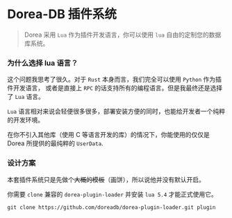 # Dorea-DB 插件系统

> Dorea 采用 `Lua` 作为插件开发语言，你可以使用 `lua` 自由的定制您的数据库系统。

### 为什么选择 lua 语言？

这个问题我思考了很久。对于 `Rust` 本身而言，我们完全可以使用 `Python` 作为插件开发语言，
或者是直接上 `RPC` 的话支持所有的编程语言。但是我最终还是选择了 `Lua` 语言。

`Lua` 语言相对来说会轻便很多很多，部署安装方便的同时，也能给开发者一个纯粹的开发环境。

在你不引入其他库（使用 C 等语言开发的库）的情况下，你能使用的仅仅是 Dorea 所提供的最纯粹的 `UserData`.

### 设计方案

本套插件系统只是先做个~~大概的模板~~（画饼），所以说他并没有默认开启。

你需要 `clone` 兼容的 `dorea-plugin-loader` 并安装 `lua 5.4` 才能正式使用它。

```
git clone https://github.com/doreadb/dorea-plugin-loader.git plugin
```
